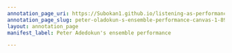 ```yaml
---
annotation_page_uri: https://Subokan1.github.io/listening-as-performance-sensing-talkingdrum/annotations/peter-oladokun-s-ensemble-performance-canvas-1-892.json
annotation_page_slug: peter-oladokun-s-ensemble-performance-canvas-1-892
layout: annotation_page
manifest_label: Peter Adedokun's ensemble performance

---
```

